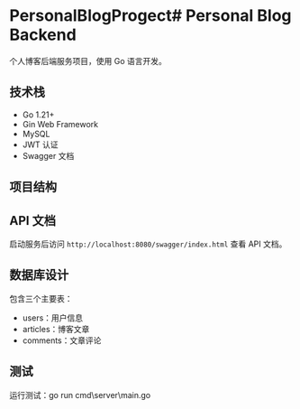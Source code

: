 # PersonalBlogProgect# Personal Blog Backend

个人博客后端服务项目，使用 Go 语言开发。

## 技术栈

- Go 1.21+
- Gin Web Framework
- MySQL
- JWT 认证
- Swagger 文档

## 项目结构

## API 文档

启动服务后访问 `http://localhost:8080/swagger/index.html` 查看 API 文档。

## 数据库设计

包含三个主要表：

- users：用户信息
- articles：博客文章
- comments：文章评论

## 测试

运行测试：go run cmd\server\main.go
